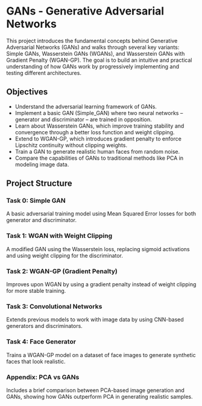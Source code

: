 # GANs - Generative Adversarial Networks

This project introduces the fundamental concepts behind Generative Adversarial Networks (GANs) and walks through several key variants: Simple GANs, Wasserstein GANs (WGANs), and Wasserstein GANs with Gradient Penalty (WGAN-GP). The goal is to build an intuitive and practical understanding of how GANs work by progressively implementing and testing different architectures.

## Objectives

- Understand the adversarial learning framework of GANs.
- Implement a basic GAN (Simple_GAN) where two neural networks – generator and discriminator – are trained in opposition.
- Learn about Wasserstein GANs, which improve training stability and convergence through a better loss function and weight clipping.
- Extend to WGAN-GP, which introduces gradient penalty to enforce Lipschitz continuity without clipping weights.
- Train a GAN to generate realistic human faces from random noise.
- Compare the capabilities of GANs to traditional methods like PCA in modeling image data.

## Project Structure

### Task 0: Simple GAN
A basic adversarial training model using Mean Squared Error losses for both generator and discriminator.

### Task 1: WGAN with Weight Clipping
A modified GAN using the Wasserstein loss, replacing sigmoid activations and using weight clipping for the discriminator.

### Task 2: WGAN-GP (Gradient Penalty)
Improves upon WGAN by using a gradient penalty instead of weight clipping for more stable training.

### Task 3: Convolutional Networks
Extends previous models to work with image data by using CNN-based generators and discriminators.

### Task 4: Face Generator
Trains a WGAN-GP model on a dataset of face images to generate synthetic faces that look realistic.

### Appendix: PCA vs GANs
Includes a brief comparison between PCA-based image generation and GANs, showing how GANs outperform PCA in generating realistic samples.
